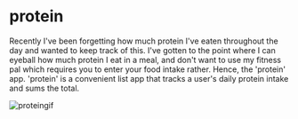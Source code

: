 # protein
Recently I've been forgetting how much protein I've eaten throughout the day and wanted to keep track of this.
I've gotten to the point where I can eyeball how much protein I eat in a meal, and don't want to use my fitness pal which requires you to enter your food intake rather.
Hence, the 'protein' app. 'protein' is a convenient list app that tracks a user's daily protein intake and sums the total. 

![proteingif](https://user-images.githubusercontent.com/50028193/233496390-b1c802c2-86b3-4f64-aefd-2eec9e8afc69.gif)
